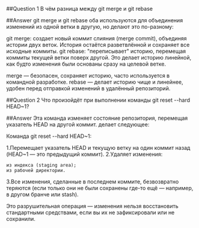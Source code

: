 ##Question 1
В чём разница между git merge и git rebase

##Answer
git merge и git rebase оба используются для объединения изменений из одной ветки в другую, но делают это по-разному:

git merge: создает новый коммит слияния (merge commit), объединяя истории двух веток. История остаётся разветвлённой и сохраняет все исходные коммиты.
git rebase: "переписывает" историю, перемещая коммиты текущей ветки поверх другой. Это делает историю линейной, как будто изменения были основаны сразу на целевой ветке.

merge — безопасен, сохраняет историю, часто используется в командной разработке.
rebase — делает историю чище и линейнее, удобен перед отправкой изменений в удалённый репозиторий.

##Question 2
Что произойдёт при выполнении команды git reset --hard HEAD~1?

##Answer
Эта команда изменяет состояние репозитория, перемещая указатель HEAD на другой коммит.
делает следующее:

Команда git reset --hard HEAD~1:

1.Перемещает указатель HEAD и текущую ветку на один коммит назад (HEAD~1 — это предыдущий коммит).
2.Удаляет изменения:

    из индекса (staging area);
    из рабочей директории.

3.Все изменения, сделанные в последнем коммите, безвозвратно теряются (если только они не были сохранены где-то ещё — например, в другом бранче или stash).

Это разрушительная операция — изменения нельзя восстановить стандартными средствами, если вы их не зафиксировали или не сохранили.
